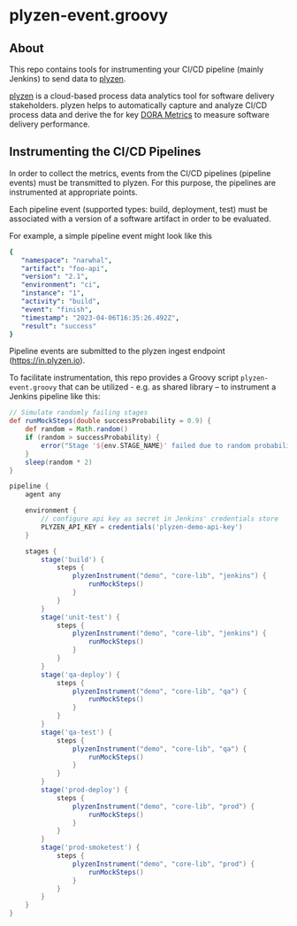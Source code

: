 # plyzen-event.groovy

## About

This repo contains tools for instrumenting your CI/CD pipeline (mainly Jenkins) to send data to [plyzen](https://plyzen.io).

[plyzen](https://plyzen.io) is a cloud-based process data analytics tool for software delivery stakeholders.
plyzen helps to automatically capture and analyze CI/CD process data and derive the for key [DORA Metrics](https://dora.dev/guides/dora-metrics-four-keys/) to measure software delivery performance.

## Instrumenting the CI/CD Pipelines

In order to collect the metrics, events from the CI/CD pipelines (pipeline events) must be transmitted to plyzen. For this purpose, the pipelines are instrumented at appropriate points.

Each pipeline event (supported types: build, deployment, test) must be associated with a version of a software artifact in order to be evaluated.

For example, a simple pipeline event might look like this
```yaml
{
   "namespace": "narwhal",
   "artifact": "foo-api",
   "version": "2.1",
   "environment": "ci",
   "instance": "1",
   "activity": "build",
   "event": "finish",
   "timestamp": "2023-04-06T16:35:26.492Z",
   "result": "success"
}
```

Pipeline events are submitted to the plyzen ingest endpoint (https://in.plyzen.io).

To facilitate instrumentation, this repo provides a Groovy script `plyzen-event.groovy` that can be utilized - e.g. as shared library – to instrument a Jenkins pipeline like this:

```groovy
// Simulate randomly failing stages
def runMockSteps(double successProbability = 0.9) {
    def random = Math.random()
    if (random > successProbability) {
        error("Stage '${env.STAGE_NAME}' failed due to random probability")
    }
    sleep(random * 2)
}

pipeline {
    agent any

    environment {
        // configure api key as secret in Jenkins' credentials store
        PLYZEN_API_KEY = credentials('plyzen-demo-api-key')
    }

    stages {
        stage('build') {
            steps {
                plyzenInstrument("demo", "core-lib", "jenkins") {
                    runMockSteps()
                }
            }
        }
        stage('unit-test') {
            steps {
                plyzenInstrument("demo", "core-lib", "jenkins") {
                    runMockSteps()
                }
            }
        }
        stage('qa-deploy') {
            steps {
                plyzenInstrument("demo", "core-lib", "qa") {
                    runMockSteps()
                }
            }
        }
        stage('qa-test') {
            steps {
                plyzenInstrument("demo", "core-lib", "qa") {
                    runMockSteps()
                }
            }
        }
        stage('prod-deploy') {
            steps {
                plyzenInstrument("demo", "core-lib", "prod") {
                    runMockSteps()
                }
            }
        }
        stage('prod-smoketest') {
            steps {
                plyzenInstrument("demo", "core-lib", "prod") {
                    runMockSteps()
                }
            }
        }
    }
}
```
